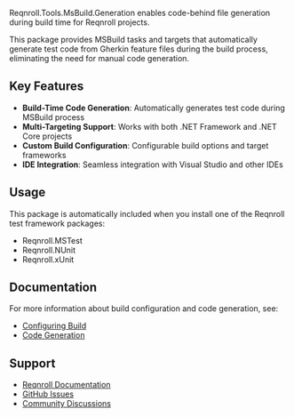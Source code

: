 ﻿Reqnroll.Tools.MsBuild.Generation enables code-behind file generation during build time for Reqnroll projects.

This package provides MSBuild tasks and targets that automatically generate test code from Gherkin feature files during the build process, eliminating the need for manual code generation.

## Key Features

- **Build-Time Code Generation**: Automatically generates test code during MSBuild process
- **Multi-Targeting Support**: Works with both .NET Framework and .NET Core projects
- **Custom Build Configuration**: Configurable build options and target frameworks
- **IDE Integration**: Seamless integration with Visual Studio and other IDEs

## Usage

This package is automatically included when you install one of the Reqnroll test framework packages:
- Reqnroll.MSTest
- Reqnroll.NUnit
- Reqnroll.xUnit

## Documentation

For more information about build configuration and code generation, see:
- [Configuring Build](https://docs.reqnroll.net/installation/configuring-build.html)
- [Code Generation](https://docs.reqnroll.net/automation/code-generation.html)

## Support

- [Reqnroll Documentation](https://docs.reqnroll.net/)
- [GitHub Issues](https://github.com/reqnroll/Reqnroll/issues)
- [Community Discussions](https://github.com/reqnroll/Reqnroll/discussions)